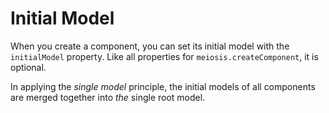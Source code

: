# Initial Model

When you create a component, you can set its initial model with the `initialModel` property. Like all properties for `meiosis.createComponent`, it is optional.

In applying the *single model* principle, the initial models of all components are merged together into *the* single root model.
